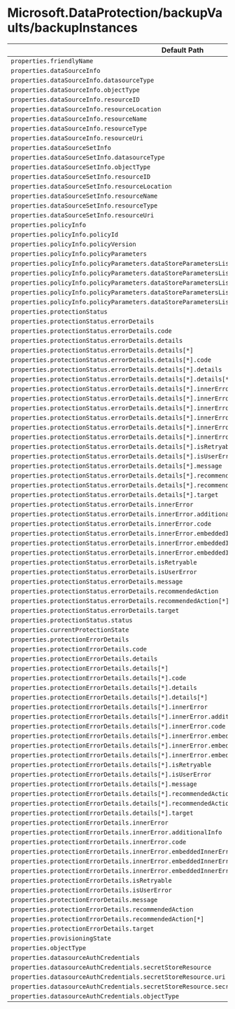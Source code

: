 # Microsoft.DataProtection/backupVaults/backupInstances

| Default Path | Alias |
|---|---|
| `properties.friendlyName` | `Microsoft.DataProtection/backupVaults/backupInstances/friendlyName` |
| `properties.dataSourceInfo` | `Microsoft.DataProtection/backupVaults/backupInstances/dataSourceInfo` |
| `properties.dataSourceInfo.datasourceType` | `Microsoft.DataProtection/backupVaults/backupInstances/dataSourceInfo.datasourceType` |
| `properties.dataSourceInfo.objectType` | `Microsoft.DataProtection/backupVaults/backupInstances/dataSourceInfo.objectType` |
| `properties.dataSourceInfo.resourceID` | `Microsoft.DataProtection/backupVaults/backupInstances/dataSourceInfo.resourceID` |
| `properties.dataSourceInfo.resourceLocation` | `Microsoft.DataProtection/backupVaults/backupInstances/dataSourceInfo.resourceLocation` |
| `properties.dataSourceInfo.resourceName` | `Microsoft.DataProtection/backupVaults/backupInstances/dataSourceInfo.resourceName` |
| `properties.dataSourceInfo.resourceType` | `Microsoft.DataProtection/backupVaults/backupInstances/dataSourceInfo.resourceType` |
| `properties.dataSourceInfo.resourceUri` | `Microsoft.DataProtection/backupVaults/backupInstances/dataSourceInfo.resourceUri` |
| `properties.dataSourceSetInfo` | `Microsoft.DataProtection/backupVaults/backupInstances/dataSourceSetInfo` |
| `properties.dataSourceSetInfo.datasourceType` | `Microsoft.DataProtection/backupVaults/backupInstances/dataSourceSetInfo.datasourceType` |
| `properties.dataSourceSetInfo.objectType` | `Microsoft.DataProtection/backupVaults/backupInstances/dataSourceSetInfo.objectType` |
| `properties.dataSourceSetInfo.resourceID` | `Microsoft.DataProtection/backupVaults/backupInstances/dataSourceSetInfo.resourceID` |
| `properties.dataSourceSetInfo.resourceLocation` | `Microsoft.DataProtection/backupVaults/backupInstances/dataSourceSetInfo.resourceLocation` |
| `properties.dataSourceSetInfo.resourceName` | `Microsoft.DataProtection/backupVaults/backupInstances/dataSourceSetInfo.resourceName` |
| `properties.dataSourceSetInfo.resourceType` | `Microsoft.DataProtection/backupVaults/backupInstances/dataSourceSetInfo.resourceType` |
| `properties.dataSourceSetInfo.resourceUri` | `Microsoft.DataProtection/backupVaults/backupInstances/dataSourceSetInfo.resourceUri` |
| `properties.policyInfo` | `Microsoft.DataProtection/backupVaults/backupInstances/policyInfo` |
| `properties.policyInfo.policyId` | `Microsoft.DataProtection/backupVaults/backupInstances/policyInfo.policyId` |
| `properties.policyInfo.policyVersion` | `Microsoft.DataProtection/backupVaults/backupInstances/policyInfo.policyVersion` |
| `properties.policyInfo.policyParameters` | `Microsoft.DataProtection/backupVaults/backupInstances/policyInfo.policyParameters` |
| `properties.policyInfo.policyParameters.dataStoreParametersList` | `Microsoft.DataProtection/backupVaults/backupInstances/policyInfo.policyParameters.dataStoreParametersList` |
| `properties.policyInfo.policyParameters.dataStoreParametersList[*]` | `Microsoft.DataProtection/backupVaults/backupInstances/policyInfo.policyParameters.dataStoreParametersList[*]` |
| `properties.policyInfo.policyParameters.dataStoreParametersList[*].resourceGroupId` | `Microsoft.DataProtection/backupVaults/backupInstances/policyInfo.policyParameters.dataStoreParametersList[*].AzureOperationalStoreParameters.resourceGroupId` |
| `properties.policyInfo.policyParameters.dataStoreParametersList[*].objectType` | `Microsoft.DataProtection/backupVaults/backupInstances/policyInfo.policyParameters.dataStoreParametersList[*].objectType` |
| `properties.policyInfo.policyParameters.dataStoreParametersList[*].dataStoreType` | `Microsoft.DataProtection/backupVaults/backupInstances/policyInfo.policyParameters.dataStoreParametersList[*].dataStoreType` |
| `properties.protectionStatus` | `Microsoft.DataProtection/backupVaults/backupInstances/protectionStatus` |
| `properties.protectionStatus.errorDetails` | `Microsoft.DataProtection/backupVaults/backupInstances/protectionStatus.errorDetails` |
| `properties.protectionStatus.errorDetails.code` | `Microsoft.DataProtection/backupVaults/backupInstances/protectionStatus.errorDetails.code` |
| `properties.protectionStatus.errorDetails.details` | `Microsoft.DataProtection/backupVaults/backupInstances/protectionStatus.errorDetails.details` |
| `properties.protectionStatus.errorDetails.details[*]` | `Microsoft.DataProtection/backupVaults/backupInstances/protectionStatus.errorDetails.details[*]` |
| `properties.protectionStatus.errorDetails.details[*].code` | `Microsoft.DataProtection/backupVaults/backupInstances/protectionStatus.errorDetails.details[*].code` |
| `properties.protectionStatus.errorDetails.details[*].details` | `Microsoft.DataProtection/backupVaults/backupInstances/protectionStatus.errorDetails.details[*].details` |
| `properties.protectionStatus.errorDetails.details[*].details[*]` | `Microsoft.DataProtection/backupVaults/backupInstances/protectionStatus.errorDetails.details[*].details[*]` |
| `properties.protectionStatus.errorDetails.details[*].innerError` | `Microsoft.DataProtection/backupVaults/backupInstances/protectionStatus.errorDetails.details[*].innerError` |
| `properties.protectionStatus.errorDetails.details[*].innerError.additionalInfo` | `Microsoft.DataProtection/backupVaults/backupInstances/protectionStatus.errorDetails.details[*].innerError.additionalInfo` |
| `properties.protectionStatus.errorDetails.details[*].innerError.code` | `Microsoft.DataProtection/backupVaults/backupInstances/protectionStatus.errorDetails.details[*].innerError.code` |
| `properties.protectionStatus.errorDetails.details[*].innerError.embeddedInnerError` | `Microsoft.DataProtection/backupVaults/backupInstances/protectionStatus.errorDetails.details[*].innerError.embeddedInnerError` |
| `properties.protectionStatus.errorDetails.details[*].innerError.embeddedInnerError.additionalInfo` | `Microsoft.DataProtection/backupVaults/backupInstances/protectionStatus.errorDetails.details[*].innerError.embeddedInnerError.additionalInfo` |
| `properties.protectionStatus.errorDetails.details[*].innerError.embeddedInnerError.code` | `Microsoft.DataProtection/backupVaults/backupInstances/protectionStatus.errorDetails.details[*].innerError.embeddedInnerError.code` |
| `properties.protectionStatus.errorDetails.details[*].isRetryable` | `Microsoft.DataProtection/backupVaults/backupInstances/protectionStatus.errorDetails.details[*].isRetryable` |
| `properties.protectionStatus.errorDetails.details[*].isUserError` | `Microsoft.DataProtection/backupVaults/backupInstances/protectionStatus.errorDetails.details[*].isUserError` |
| `properties.protectionStatus.errorDetails.details[*].message` | `Microsoft.DataProtection/backupVaults/backupInstances/protectionStatus.errorDetails.details[*].message` |
| `properties.protectionStatus.errorDetails.details[*].recommendedAction` | `Microsoft.DataProtection/backupVaults/backupInstances/protectionStatus.errorDetails.details[*].recommendedAction` |
| `properties.protectionStatus.errorDetails.details[*].recommendedAction[*]` | `Microsoft.DataProtection/backupVaults/backupInstances/protectionStatus.errorDetails.details[*].recommendedAction[*]` |
| `properties.protectionStatus.errorDetails.details[*].target` | `Microsoft.DataProtection/backupVaults/backupInstances/protectionStatus.errorDetails.details[*].target` |
| `properties.protectionStatus.errorDetails.innerError` | `Microsoft.DataProtection/backupVaults/backupInstances/protectionStatus.errorDetails.innerError` |
| `properties.protectionStatus.errorDetails.innerError.additionalInfo` | `Microsoft.DataProtection/backupVaults/backupInstances/protectionStatus.errorDetails.innerError.additionalInfo` |
| `properties.protectionStatus.errorDetails.innerError.code` | `Microsoft.DataProtection/backupVaults/backupInstances/protectionStatus.errorDetails.innerError.code` |
| `properties.protectionStatus.errorDetails.innerError.embeddedInnerError` | `Microsoft.DataProtection/backupVaults/backupInstances/protectionStatus.errorDetails.innerError.embeddedInnerError` |
| `properties.protectionStatus.errorDetails.innerError.embeddedInnerError.additionalInfo` | `Microsoft.DataProtection/backupVaults/backupInstances/protectionStatus.errorDetails.innerError.embeddedInnerError.additionalInfo` |
| `properties.protectionStatus.errorDetails.innerError.embeddedInnerError.code` | `Microsoft.DataProtection/backupVaults/backupInstances/protectionStatus.errorDetails.innerError.embeddedInnerError.code` |
| `properties.protectionStatus.errorDetails.isRetryable` | `Microsoft.DataProtection/backupVaults/backupInstances/protectionStatus.errorDetails.isRetryable` |
| `properties.protectionStatus.errorDetails.isUserError` | `Microsoft.DataProtection/backupVaults/backupInstances/protectionStatus.errorDetails.isUserError` |
| `properties.protectionStatus.errorDetails.message` | `Microsoft.DataProtection/backupVaults/backupInstances/protectionStatus.errorDetails.message` |
| `properties.protectionStatus.errorDetails.recommendedAction` | `Microsoft.DataProtection/backupVaults/backupInstances/protectionStatus.errorDetails.recommendedAction` |
| `properties.protectionStatus.errorDetails.recommendedAction[*]` | `Microsoft.DataProtection/backupVaults/backupInstances/protectionStatus.errorDetails.recommendedAction[*]` |
| `properties.protectionStatus.errorDetails.target` | `Microsoft.DataProtection/backupVaults/backupInstances/protectionStatus.errorDetails.target` |
| `properties.protectionStatus.status` | `Microsoft.DataProtection/backupVaults/backupInstances/protectionStatus.status` |
| `properties.currentProtectionState` | `Microsoft.DataProtection/backupVaults/backupInstances/currentProtectionState` |
| `properties.protectionErrorDetails` | `Microsoft.DataProtection/backupVaults/backupInstances/protectionErrorDetails` |
| `properties.protectionErrorDetails.code` | `Microsoft.DataProtection/backupVaults/backupInstances/protectionErrorDetails.code` |
| `properties.protectionErrorDetails.details` | `Microsoft.DataProtection/backupVaults/backupInstances/protectionErrorDetails.details` |
| `properties.protectionErrorDetails.details[*]` | `Microsoft.DataProtection/backupVaults/backupInstances/protectionErrorDetails.details[*]` |
| `properties.protectionErrorDetails.details[*].code` | `Microsoft.DataProtection/backupVaults/backupInstances/protectionErrorDetails.details[*].code` |
| `properties.protectionErrorDetails.details[*].details` | `Microsoft.DataProtection/backupVaults/backupInstances/protectionErrorDetails.details[*].details` |
| `properties.protectionErrorDetails.details[*].details[*]` | `Microsoft.DataProtection/backupVaults/backupInstances/protectionErrorDetails.details[*].details[*]` |
| `properties.protectionErrorDetails.details[*].innerError` | `Microsoft.DataProtection/backupVaults/backupInstances/protectionErrorDetails.details[*].innerError` |
| `properties.protectionErrorDetails.details[*].innerError.additionalInfo` | `Microsoft.DataProtection/backupVaults/backupInstances/protectionErrorDetails.details[*].innerError.additionalInfo` |
| `properties.protectionErrorDetails.details[*].innerError.code` | `Microsoft.DataProtection/backupVaults/backupInstances/protectionErrorDetails.details[*].innerError.code` |
| `properties.protectionErrorDetails.details[*].innerError.embeddedInnerError` | `Microsoft.DataProtection/backupVaults/backupInstances/protectionErrorDetails.details[*].innerError.embeddedInnerError` |
| `properties.protectionErrorDetails.details[*].innerError.embeddedInnerError.additionalInfo` | `Microsoft.DataProtection/backupVaults/backupInstances/protectionErrorDetails.details[*].innerError.embeddedInnerError.additionalInfo` |
| `properties.protectionErrorDetails.details[*].innerError.embeddedInnerError.code` | `Microsoft.DataProtection/backupVaults/backupInstances/protectionErrorDetails.details[*].innerError.embeddedInnerError.code` |
| `properties.protectionErrorDetails.details[*].isRetryable` | `Microsoft.DataProtection/backupVaults/backupInstances/protectionErrorDetails.details[*].isRetryable` |
| `properties.protectionErrorDetails.details[*].isUserError` | `Microsoft.DataProtection/backupVaults/backupInstances/protectionErrorDetails.details[*].isUserError` |
| `properties.protectionErrorDetails.details[*].message` | `Microsoft.DataProtection/backupVaults/backupInstances/protectionErrorDetails.details[*].message` |
| `properties.protectionErrorDetails.details[*].recommendedAction` | `Microsoft.DataProtection/backupVaults/backupInstances/protectionErrorDetails.details[*].recommendedAction` |
| `properties.protectionErrorDetails.details[*].recommendedAction[*]` | `Microsoft.DataProtection/backupVaults/backupInstances/protectionErrorDetails.details[*].recommendedAction[*]` |
| `properties.protectionErrorDetails.details[*].target` | `Microsoft.DataProtection/backupVaults/backupInstances/protectionErrorDetails.details[*].target` |
| `properties.protectionErrorDetails.innerError` | `Microsoft.DataProtection/backupVaults/backupInstances/protectionErrorDetails.innerError` |
| `properties.protectionErrorDetails.innerError.additionalInfo` | `Microsoft.DataProtection/backupVaults/backupInstances/protectionErrorDetails.innerError.additionalInfo` |
| `properties.protectionErrorDetails.innerError.code` | `Microsoft.DataProtection/backupVaults/backupInstances/protectionErrorDetails.innerError.code` |
| `properties.protectionErrorDetails.innerError.embeddedInnerError` | `Microsoft.DataProtection/backupVaults/backupInstances/protectionErrorDetails.innerError.embeddedInnerError` |
| `properties.protectionErrorDetails.innerError.embeddedInnerError.additionalInfo` | `Microsoft.DataProtection/backupVaults/backupInstances/protectionErrorDetails.innerError.embeddedInnerError.additionalInfo` |
| `properties.protectionErrorDetails.innerError.embeddedInnerError.code` | `Microsoft.DataProtection/backupVaults/backupInstances/protectionErrorDetails.innerError.embeddedInnerError.code` |
| `properties.protectionErrorDetails.isRetryable` | `Microsoft.DataProtection/backupVaults/backupInstances/protectionErrorDetails.isRetryable` |
| `properties.protectionErrorDetails.isUserError` | `Microsoft.DataProtection/backupVaults/backupInstances/protectionErrorDetails.isUserError` |
| `properties.protectionErrorDetails.message` | `Microsoft.DataProtection/backupVaults/backupInstances/protectionErrorDetails.message` |
| `properties.protectionErrorDetails.recommendedAction` | `Microsoft.DataProtection/backupVaults/backupInstances/protectionErrorDetails.recommendedAction` |
| `properties.protectionErrorDetails.recommendedAction[*]` | `Microsoft.DataProtection/backupVaults/backupInstances/protectionErrorDetails.recommendedAction[*]` |
| `properties.protectionErrorDetails.target` | `Microsoft.DataProtection/backupVaults/backupInstances/protectionErrorDetails.target` |
| `properties.provisioningState` | `Microsoft.DataProtection/backupVaults/backupInstances/provisioningState` |
| `properties.objectType` | `Microsoft.DataProtection/backupVaults/backupInstances/objectType` |
| `properties.datasourceAuthCredentials` | `Microsoft.DataProtection/backupVaults/backupInstances/datasourceAuthCredentials.SecretStoreBasedAuthCredentials` |
| `properties.datasourceAuthCredentials.secretStoreResource` | `Microsoft.DataProtection/backupVaults/backupInstances/datasourceAuthCredentials.SecretStoreBasedAuthCredentials.secretStoreResource` |
| `properties.datasourceAuthCredentials.secretStoreResource.uri` | `Microsoft.DataProtection/backupVaults/backupInstances/datasourceAuthCredentials.SecretStoreBasedAuthCredentials.secretStoreResource.uri` |
| `properties.datasourceAuthCredentials.secretStoreResource.secretStoreType` | `Microsoft.DataProtection/backupVaults/backupInstances/datasourceAuthCredentials.SecretStoreBasedAuthCredentials.secretStoreResource.secretStoreType` |
| `properties.datasourceAuthCredentials.objectType` | `Microsoft.DataProtection/backupVaults/backupInstances/datasourceAuthCredentials.objectType` |

